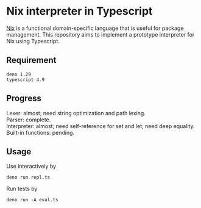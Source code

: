 # Nix interpreter in Typescript

[Nix](https://nixos.org/manual/nix/stable/language/index.html)
is a functional domain-specific language that is useful for
package management.
This repository aims to implement a prototype interpreter for
Nix using Typescript.

## Requirement

```
deno 1.29
typescript 4.9
```

## Progress

Lexer: almost; need string optimization and path lexing.  
Parser: complete.  
Interpreter: almost; need self-reference for set and let; need deep equality.  
Built-in functions: pending.  

## Usage

Use interactively by
```{bash}
deno run repl.ts
```

Run tests by
```{bash}
deno run -A eval.ts
```

